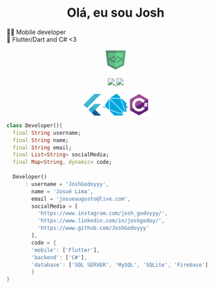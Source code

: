 <h1 align="center">Olá, eu sou Josh</h1>

🧑‍💻 Mobile developer<br>
🧠 Flutter/Dart and C# <3

<div align="center">
  <img align="center" alt="Josh-Dev" height="50" width="50" src="https://raw.githubusercontent.com/devicons/devicon/master/icons/devicon/devicon-original.svg">
</div>

<br>

<div align="center">
  <a href="https://github.com/JoshGodoyyy">
  <img height="180em" src="https://github-readme-stats-sigma-five.vercel.app/api?username=JoshGodoyyy&show_icons=true&theme=dark&include_all_commits=true&count_private=true"/>
  <img height="180em" src="https://github-readme-stats-sigma-five.vercel.app/api/top-langs/?username=JoshGodoyyy&layout=compact&langs_count=16&theme=dark"/>
</div>

<div align="center" style="display: inline_block"><br>
  <img align="center" alt="Josh-Fl" height="50" width="50" src="https://raw.githubusercontent.com/devicons/devicon/master/icons/flutter/flutter-original.svg">
  <img align="center" alt="Josh-Dr" height="50" width="50" src="https://raw.githubusercontent.com/devicons/devicon/master/icons/dart/dart-plain.svg">
  <img align="center" alt="Josh-Cs" height="50" width="50" src="https://raw.githubusercontent.com/devicons/devicon/master/icons/csharp/csharp-original.svg">
</div>

```dart
class Developer(){
  final String username;
  final String name;
  final String email;
  final List<String> socialMedia;
  final Map<String, dynamic> code;
  
  Developer()
      : username = 'JoshGodoyyy',
        name = 'Josué Lima',
        email = 'josueaugusto@live.com',
        socialMedia = [
          'https://www.instagram.com/josh_godoyyy/',
          'https://www.linkedin.com/in/joshgodoy/',
          'https://www.github.com/JoshGodoyyy'
        ],
        code = {
        'mobile': ['Flutter'],
        'backend': ['C#'],
        'database': ['SQL SERVER', 'MySQL', 'SQLite', 'Firebase']
        }
}
